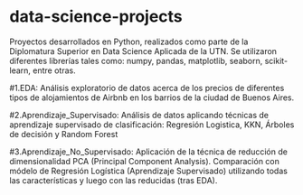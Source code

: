 # data-science-projects

Proyectos desarrollados en Python, realizados como parte de la Diplomatura Superior en Data Science Aplicada de la UTN. Se utilizaron diferentes librerías tales como: numpy, pandas, matplotlib, seaborn, scikit-learn, entre otras. 

#1.EDA: Análisis exploratorio de datos acerca de los precios de diferentes tipos de alojamientos de Airbnb en los barrios de la ciudad de Buenos Aires.

#2.Aprendizaje_Supervisado: Análisis de datos aplicando técnicas de aprendizaje supervisado de clasificación: Regresión Logistica, KKN, Árboles de decisión y Random Forest

#3.Aprendizaje_No_Supervisado: Aplicación de la técnica de reducción de dimensionalidad PCA (Principal Component Analysis). Comparación con módelo de Regresión Logística (Aprendizaje Supervisado) utilizando todas las características y luego con las reducidas (tras EDA).

